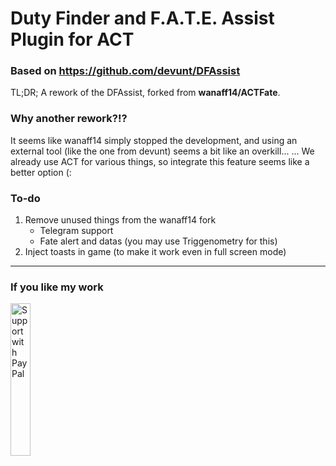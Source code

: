 # Duty Finder and F.A.T.E. Assist Plugin for ACT
### Based on https://github.com/devunt/DFAssist

TL;DR; A rework of the DFAssist, forked from **wanaff14/ACTFate**.

### Why another rework?!?
It seems like wanaff14 simply stopped the development, and using an external tool (like the one from devunt) seems a bit like an overkill...
... We already use ACT for various things, so integrate this feature seems like a better option (:

### To-do
1. Remove unused things from the wanaff14 fork
	- Telegram support
	- Fate alert and datas (you may use Triggenometry for this)
2. Inject toasts in game (to make it work even in full screen mode)

---

### If you like my work
<a href="https://www.paypal.me/ruggierocarlo">
  <img src="https://user-images.githubusercontent.com/3910202/35670996-5fb27278-073a-11e8-9a0a-7f951bbf04ff.png" width="25%" alt="Support with PayPal" />
</a>
